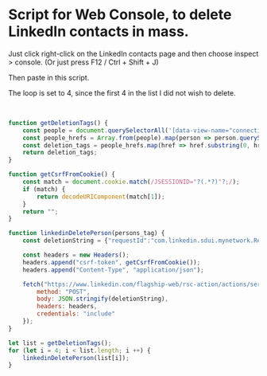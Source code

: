 # Script for Web Console, to delete LinkedIn contacts in mass.

<p></p>Just click right-click on the LinkedIn contacts page and then choose inspect > console. (Or just press F12 / Ctrl + Shift + J)</p>
<p>Then paste in this script.</p>
<p>The loop is set to 4, since the first 4 in the list I did not wish to delete.</p>
<br/>

```js
function getDeletionTags() {
    const people = document.querySelectorAll('[data-view-name="connections-list"]');
    const people_hrefs = Array.from(people).map(person => person.querySelectorAll("a")[2].href);
    const deletion_tags = people_hrefs.map(href => href.substring(0, href.length - 1).split('/').pop());
    return deletion_tags;
}

function getCsrfFromCookie() {
    const match = document.cookie.match(/JSESSIONID="?(.*?)"?;/);
    if (match) {
        return decodeURIComponent(match[1]);
    }
    return "";
}

function linkedinDeletePerson(persons_tag) {
    const deletionString = {"requestId":"com.linkedin.sdui.mynetwork.RemoveConnectionId","serverRequest":{"$type":"proto.sdui.actions.core.ServerRequest","requestId":"com.linkedin.sdui.mynetwork.RemoveConnectionId","requestedArguments":{"$type":"proto.sdui.actions.requests.RequestedArguments","payload":{"disconnectVanityName": persons_tag},"requestedStateKeys":[],"requestMetadata":{"$type":"proto.sdui.common.RequestMetadata"}},"isStreaming":false,"rumPageKey":""},"states":[],"requestedArguments":{"$type":"proto.sdui.actions.requests.RequestedArguments","payload":{"disconnectVanityName": persons_tag},"requestedStateKeys":[],"requestMetadata":{"$type":"proto.sdui.common.RequestMetadata"},"states":[]}}

    const headers = new Headers();
    headers.append("csrf-token", getCsrfFromCookie());
    headers.append("Content-Type", "application/json");

    fetch("https://www.linkedin.com/flagship-web/rsc-action/actions/server-request?sduiid=com.linkedin.sdui.mynetwork.RemoveConnectionId", {
        method: "POST",
        body: JSON.stringify(deletionString),
        headers: headers,
        credentials: "include"
    });
}

let list = getDeletionTags();
for (let i = 4; i < list.length; i ++) {
    linkedinDeletePerson(list[i]);
}
```
